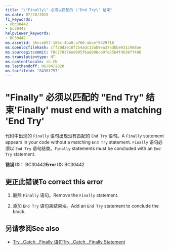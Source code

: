 ```yaml
---
title: "\"Finally\" 必须以匹配的 \"End Try\" 结束"
ms.date: 07/20/2015
f1_keywords:
- vbc30442
- bc30442
helpviewer_keywords:
- BC30442
ms.assetid: 36cce657-186c-4ba0-a760-abcef9529f18
ms.openlocfilehash: cff20d2e10f254adc13ab9ea37adbbe931c988ae
ms.sourcegitcommit: f8c270376ed905f6a8896ce0fe25b4f4b38ff498
ms.translationtype: MT
ms.contentlocale: zh-CN
ms.lasthandoff: 06/04/2020
ms.locfileid: "84361757"
---
```

# <a name="finally-must-end-with-a-matching-end-try"></a><span data-ttu-id="ddab3-102">"Finally" 必须以匹配的 "End Try" 结束</span><span class="sxs-lookup"><span data-stu-id="ddab3-102">'Finally' must end with a matching 'End Try'</span></span>
<span data-ttu-id="ddab3-103">代码中出现的 `Finally` 语句出现没有匹配的 `End Try` 语句。</span><span class="sxs-lookup"><span data-stu-id="ddab3-103">A `Finally` statement appears in your code without a matching `End Try` statement.</span></span> <span data-ttu-id="ddab3-104">`Finally` 语句必须以 `End Try` 语句结束。</span><span class="sxs-lookup"><span data-stu-id="ddab3-104">`Finally` statements must be concluded with an `End Try` statement.</span></span>  
  
 <span data-ttu-id="ddab3-105">**错误 ID：** BC30442</span><span class="sxs-lookup"><span data-stu-id="ddab3-105">**Error ID:** BC30442</span></span>  
  
## <a name="to-correct-this-error"></a><span data-ttu-id="ddab3-106">更正此错误</span><span class="sxs-lookup"><span data-stu-id="ddab3-106">To correct this error</span></span>  
  
1. <span data-ttu-id="ddab3-107">删除 `Finally` 语句。</span><span class="sxs-lookup"><span data-stu-id="ddab3-107">Remove the `Finally` statement.</span></span>  
  
2. <span data-ttu-id="ddab3-108">添加 `End Try` 语句来结束块。</span><span class="sxs-lookup"><span data-stu-id="ddab3-108">Add an `End Try` statement to conclude the block.</span></span>  
  
## <a name="see-also"></a><span data-ttu-id="ddab3-109">另请参阅</span><span class="sxs-lookup"><span data-stu-id="ddab3-109">See also</span></span>

- [<span data-ttu-id="ddab3-110">Try...Catch...Finally 语句</span><span class="sxs-lookup"><span data-stu-id="ddab3-110">Try...Catch...Finally Statement</span></span>](../language-reference/statements/try-catch-finally-statement.md)

